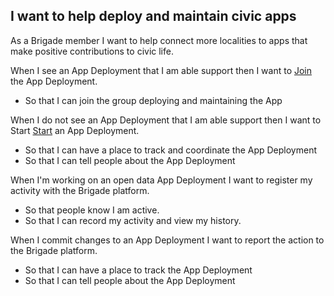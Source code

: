 ## I want to help deploy and maintain civic apps
As a Brigade member I want to help connect more localities to apps that make positive contributions to civic life.

When I see an App Deployment that I am able support then I want to [Join](join_app_deployment.md) the App Deployment.
* So that I can join the group deploying and maintaining the App

When I do not see an App Deployment that I am able support then I want to Start [Start](start_app_deployment.md) an App Deployment.
* So that I can have a place to track and coordinate the App Deployment
* So that I can tell people about the App Deployment

When I'm working on an open data App Deployment I want to register my activity with the Brigade platform.
* So that people know I am active.
* So that I can record my activity and view my history.

When I commit changes to an App Deployment I want to report the action to the Brigade platform.
* So that I can have a place to track the App Deployment
* So that I can tell people about the App Deployment